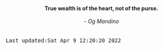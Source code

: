 
<div align="center"><b><span>True wealth is of the heart, not of the purse.</span></b><br><br><i> - Og Mandino</i></div>
<br><br><kbd>Last updated:Sat Apr  9 12:20:20 2022</kbd>
